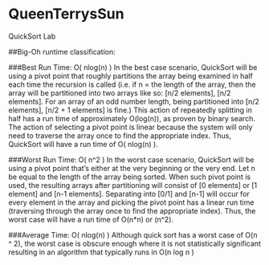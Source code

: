 # QueenTerrysSun
QuickSort Lab 

##Big-Oh runtime classification:

###Best Run Time: O( nlog(n) )
In the best case scenario, QuickSort will be using a pivot point that roughly partitions the array being examined in half each time the recursion is called (i.e. if n = the length of the array, then the array will be partitioned into two arrays like so: [n/2 elements], [n/2 elements]. For an array of an odd number length, being partitioned into [n/2 elements], [n/2 + 1 elements] is fine.) This action of repeatedly splitting in half has a run time of approximately O(log(n)), as proven by binary search. The action of selecting a pivot point is linear because the system will only need to traverse the array once to find the appropriate index. Thus, QuickSort will have a run time of O( nlog(n) ). 

###Worst Run Time: O( n^2 )
In the worst case scenario, QuickSort will be using a pivot point that’s either at the very beginning or the very end. Let n be equal to the length of the array being sorted. When such pivot point is used, the resulting arrays after partitioning will consist of [0 elements] or [1 element] and [n-1 elements]. Separating into [0/1] and [n-1] will occur for every element in the array and picking the pivot point has a linear run time (traversing through the array once to find the appropriate index). Thus, the worst case will have a run time of O(n*n) or (n^2). 

###Average Time: O( nlog(n) )
Although quick sort has a worst case of O(n ^ 2), the worst case is obscure enough where it is not statistically significant resulting in an algorithm that typically runs in O(n log n )
